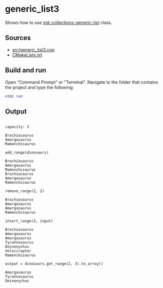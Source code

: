 # generic_list3

Shows how to use [xtd::collections::generic::list](https://gammasoft71.github.io/xtd/reference_guides/latest/classxtd_1_1collections_1_1generic_1_1list.html) class.

## Sources

* [src/generic_list3.cpp](src/generic_list3.cpp)
* [CMakeLists.txt](CMakeLists.txt)

## Build and run

Open "Command Prompt" or "Terminal". Navigate to the folder that contains the project and type the following:

```cmake
xtdc run
```

## Output

```

capacity: 3

Brachiosaurus
Amargasaurus
Mamenchisaurus

add_range(dinosaurs)

Brachiosaurus
Amargasaurus
Mamenchisaurus
Brachiosaurus
Amargasaurus
Mamenchisaurus

remove_range(2, 2)

Brachiosaurus
Amargasaurus
Amargasaurus
Mamenchisaurus

insert_range(3, input)

Brachiosaurus
Amargasaurus
Amargasaurus
Tyrannosaurus
Deinonychus
Velociraptor
Mamenchisaurus

output = dinosaurs.get_range(2, 3).to_array()

Amargasaurus
Tyrannosaurus
Deinonychus
```
